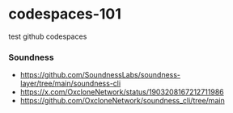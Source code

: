 # codespaces-101
test github codespaces

### Soundness
* https://github.com/SoundnessLabs/soundness-layer/tree/main/soundness-cli
* https://x.com/OxcloneNetwork/status/1903208167212711986
* https://github.com/OxcloneNetwork/soundness_cli/tree/main
